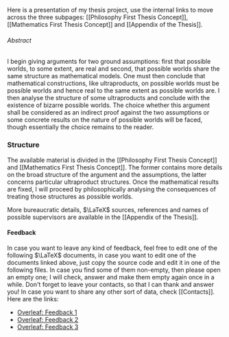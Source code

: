 ---
---
Here is a presentation of my thesis project, use the internal links to move across the three subpages: [[Philosophy First Thesis Concept]], [[Mathematics First Thesis Concept]] and [[Appendix of the Thesis]].
###### Abstract
I begin giving arguments for two ground assumptions: first that possible worlds, to some extent, are real and second, that possible worlds share the same structure as mathematical models. One must then conclude that mathematical constructions, like ultraproducts, on possible worlds must be possible worlds and hence real to the same extent as possible worlds are. I then analyse the structure of some ultraproducts and conclude with the existence of bizarre possible worlds. The choice whether this argument shall be considered as an indirect proof against the two assumptions or some concrete results on the nature of possible worlds will be faced, though essentially the choice remains to the reader.
### Structure
The available material is divided in the [[Philosophy First Thesis Concept]] and [[Mathematics First Thesis Concept]]. The former contains more details on the broad structure of the argument and the assumptions, the latter concerns particular ultraproduct structures. Once the mathematical results are fixed, I will proceed by philosophically analysing the consequences of treating those structures as possible worlds.

More bureaucratic details, $\LaTeX$ sources, references and names of possible supervisors are available in the [[Appendix of the Thesis]].
#### Feedback
In case you want to leave any kind of feedback, feel free to edit one of the following $\LaTeX$ documents, in case you want to edit one of the documents linked above, just copy the source code and edit it in one of the following files. In case you find some of them non-empty, then please open an empty one; I will check, answer and make them empty again once in a while. Don't forget to leave your contacts, so that I can thank and answer you! In case you want to share any other sort of data, check [[Contacts]]. Here are the links:
- [Overleaf: Feedback 1](https://www.overleaf.com/3292847547dscyqddmvcrq#712359)
- [Overleaf: Feedback 2](https://www.overleaf.com/2551776745snqjmggnpdwk#cb1232)
- [Overleaf: Feedback 3](https://www.overleaf.com/3913882163rdndzdgtknmk#ce2c6b)